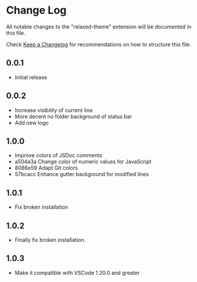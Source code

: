# Change Log

All notable changes to the "relaxed-theme" extension will be documented in this file.

Check [Keep a Changelog](http://keepachangelog.com/) for recommendations on how to structure this file.

## 0.0.1

- Initial release

## 0.0.2

- Increase visibility of current line
- More decent no folder background of status bar
- Add new logo

## 1.0.0

- Improve colors of JSDoc comments
- a504a3a Change color of numeric values for JavaScript
- 8086e59 Adapt Git colors
- 57bcacc Enhance gutter background for modified lines

## 1.0.1

- Fix broken installation

## 1.0.2

- Finally fix broken installation.

## 1.0.3

- Make it compatible with VSCode 1.20.0 and greater
